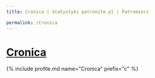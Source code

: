 ```yaml
---
title: Cronica | Statystyki patronite.pl | Patromierz

permalink: /Cronica
---
```


# [Cronica](https://patronite.pl/Cronica)

{% include profile.md name="Cronica" prefix="c" %}
